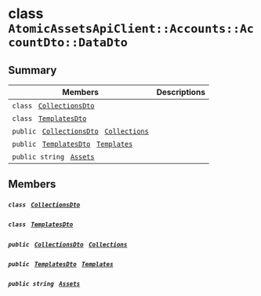 # class `AtomicAssetsApiClient::Accounts::AccountDto::DataDto` 

## Summary

 Members                                | Descriptions                                
----------------------------------------|---------------------------------------------
`class ` [`CollectionsDto`](.github/workflows/documentation/md/AtomicAssetsApiClient--Accounts--AccountDto--DataDto--CollectionsDto.md#class_atomic_assets_api_client_1_1_accounts_1_1_account_dto_1_1_data_dto_1_1_collections_dto)        | 
`class ` [`TemplatesDto`](.github/workflows/documentation/md/AtomicAssetsApiClient--Accounts--AccountDto--DataDto--TemplatesDto.md#class_atomic_assets_api_client_1_1_accounts_1_1_account_dto_1_1_data_dto_1_1_templates_dto)        | 
`public ` [`CollectionsDto`](.github/workflows/documentation/md/AtomicAssetsApiClient--Accounts--AccountDto--DataDto--CollectionsDto.md#class_atomic_assets_api_client_1_1_accounts_1_1_account_dto_1_1_data_dto_1_1_collections_dto)` ` [`Collections`](#class_atomic_assets_api_client_1_1_accounts_1_1_account_dto_1_1_data_dto_1a2bc01f092566afa3ed263cb706f4c2f5) | 
`public ` [`TemplatesDto`](.github/workflows/documentation/md/AtomicAssetsApiClient--Accounts--AccountDto--DataDto--TemplatesDto.md#class_atomic_assets_api_client_1_1_accounts_1_1_account_dto_1_1_data_dto_1_1_templates_dto)` ` [`Templates`](#class_atomic_assets_api_client_1_1_accounts_1_1_account_dto_1_1_data_dto_1a5be33ec113d1815470242d3e117adbd7) | 
`public string ` [`Assets`](#class_atomic_assets_api_client_1_1_accounts_1_1_account_dto_1_1_data_dto_1add7a6c8721ab494bfbb6bec5c0de3ede) | 

## Members

##### `class ` [`CollectionsDto`](.github/workflows/documentation/md/AtomicAssetsApiClient--Accounts--AccountDto--DataDto--CollectionsDto.md#class_atomic_assets_api_client_1_1_accounts_1_1_account_dto_1_1_data_dto_1_1_collections_dto) 

##### `class ` [`TemplatesDto`](.github/workflows/documentation/md/AtomicAssetsApiClient--Accounts--AccountDto--DataDto--TemplatesDto.md#class_atomic_assets_api_client_1_1_accounts_1_1_account_dto_1_1_data_dto_1_1_templates_dto) 

##### `public ` [`CollectionsDto`](.github/workflows/documentation/md/AtomicAssetsApiClient--Accounts--AccountDto--DataDto--CollectionsDto.md#class_atomic_assets_api_client_1_1_accounts_1_1_account_dto_1_1_data_dto_1_1_collections_dto)` ` [`Collections`](#class_atomic_assets_api_client_1_1_accounts_1_1_account_dto_1_1_data_dto_1a2bc01f092566afa3ed263cb706f4c2f5) 

##### `public ` [`TemplatesDto`](.github/workflows/documentation/md/AtomicAssetsApiClient--Accounts--AccountDto--DataDto--TemplatesDto.md#class_atomic_assets_api_client_1_1_accounts_1_1_account_dto_1_1_data_dto_1_1_templates_dto)` ` [`Templates`](#class_atomic_assets_api_client_1_1_accounts_1_1_account_dto_1_1_data_dto_1a5be33ec113d1815470242d3e117adbd7) 

##### `public string ` [`Assets`](#class_atomic_assets_api_client_1_1_accounts_1_1_account_dto_1_1_data_dto_1add7a6c8721ab494bfbb6bec5c0de3ede) 

